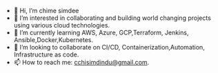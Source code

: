 - 👋 Hi, I’m chime simdee
- 👀 I’m interested in collaborating and building world changing projects using various cloud technologies.
- 🌱 I’m currently learning AWS, Azure, GCP,Terraform, Jenkins, Ansible,Docker,Kubernetes.
- 💞️ I’m looking to collaborate on CI/CD, Containerization,Automation, Infrastructure as code.
- 📫 How to reach me: cchisimdindu@gmail.com.
